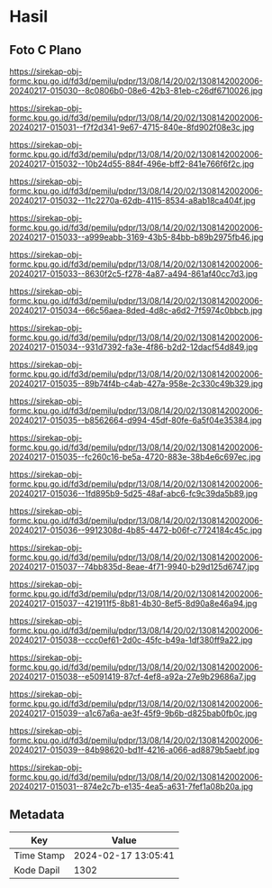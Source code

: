 # Hasil

## Foto C Plano

https://sirekap-obj-formc.kpu.go.id/fd3d/pemilu/pdpr/13/08/14/20/02/1308142002006-20240217-015030--8c0806b0-08e6-42b3-81eb-c26df6710026.jpg

https://sirekap-obj-formc.kpu.go.id/fd3d/pemilu/pdpr/13/08/14/20/02/1308142002006-20240217-015031--f7f2d341-9e67-4715-840e-8fd902f08e3c.jpg

https://sirekap-obj-formc.kpu.go.id/fd3d/pemilu/pdpr/13/08/14/20/02/1308142002006-20240217-015032--10b24d55-884f-496e-bff2-841e766f6f2c.jpg

https://sirekap-obj-formc.kpu.go.id/fd3d/pemilu/pdpr/13/08/14/20/02/1308142002006-20240217-015032--11c2270a-62db-4115-8534-a8ab18ca404f.jpg

https://sirekap-obj-formc.kpu.go.id/fd3d/pemilu/pdpr/13/08/14/20/02/1308142002006-20240217-015033--a999eabb-3169-43b5-84bb-b89b2975fb46.jpg

https://sirekap-obj-formc.kpu.go.id/fd3d/pemilu/pdpr/13/08/14/20/02/1308142002006-20240217-015033--8630f2c5-f278-4a87-a494-861af40cc7d3.jpg

https://sirekap-obj-formc.kpu.go.id/fd3d/pemilu/pdpr/13/08/14/20/02/1308142002006-20240217-015034--66c56aea-8ded-4d8c-a6d2-7f5974c0bbcb.jpg

https://sirekap-obj-formc.kpu.go.id/fd3d/pemilu/pdpr/13/08/14/20/02/1308142002006-20240217-015034--931d7392-fa3e-4f86-b2d2-12dacf54d849.jpg

https://sirekap-obj-formc.kpu.go.id/fd3d/pemilu/pdpr/13/08/14/20/02/1308142002006-20240217-015035--89b74f4b-c4ab-427a-958e-2c330c49b329.jpg

https://sirekap-obj-formc.kpu.go.id/fd3d/pemilu/pdpr/13/08/14/20/02/1308142002006-20240217-015035--b8562664-d994-45df-80fe-6a5f04e35384.jpg

https://sirekap-obj-formc.kpu.go.id/fd3d/pemilu/pdpr/13/08/14/20/02/1308142002006-20240217-015035--fc260c16-be5a-4720-883e-38b4e6c697ec.jpg

https://sirekap-obj-formc.kpu.go.id/fd3d/pemilu/pdpr/13/08/14/20/02/1308142002006-20240217-015036--1fd895b9-5d25-48af-abc6-fc9c39da5b89.jpg

https://sirekap-obj-formc.kpu.go.id/fd3d/pemilu/pdpr/13/08/14/20/02/1308142002006-20240217-015036--9912308d-4b85-4472-b06f-c7724184c45c.jpg

https://sirekap-obj-formc.kpu.go.id/fd3d/pemilu/pdpr/13/08/14/20/02/1308142002006-20240217-015037--74bb835d-8eae-4f71-9940-b29d125d6747.jpg

https://sirekap-obj-formc.kpu.go.id/fd3d/pemilu/pdpr/13/08/14/20/02/1308142002006-20240217-015037--421911f5-8b81-4b30-8ef5-8d90a8e46a94.jpg

https://sirekap-obj-formc.kpu.go.id/fd3d/pemilu/pdpr/13/08/14/20/02/1308142002006-20240217-015038--ccc0ef61-2d0c-45fc-b49a-1df380ff9a22.jpg

https://sirekap-obj-formc.kpu.go.id/fd3d/pemilu/pdpr/13/08/14/20/02/1308142002006-20240217-015038--e5091419-87cf-4ef8-a92a-27e9b29686a7.jpg

https://sirekap-obj-formc.kpu.go.id/fd3d/pemilu/pdpr/13/08/14/20/02/1308142002006-20240217-015039--a1c67a6a-ae3f-45f9-9b6b-d825bab0fb0c.jpg

https://sirekap-obj-formc.kpu.go.id/fd3d/pemilu/pdpr/13/08/14/20/02/1308142002006-20240217-015039--84b98620-bd1f-4216-a066-ad8879b5aebf.jpg

https://sirekap-obj-formc.kpu.go.id/fd3d/pemilu/pdpr/13/08/14/20/02/1308142002006-20240217-015031--874e2c7b-e135-4ea5-a631-7fef1a08b20a.jpg


## Metadata

| Key        | Value               |
| ---------- | ------------------- |
| Time Stamp | 2024-02-17 13:05:41 |
| Kode Dapil | 1302                |



